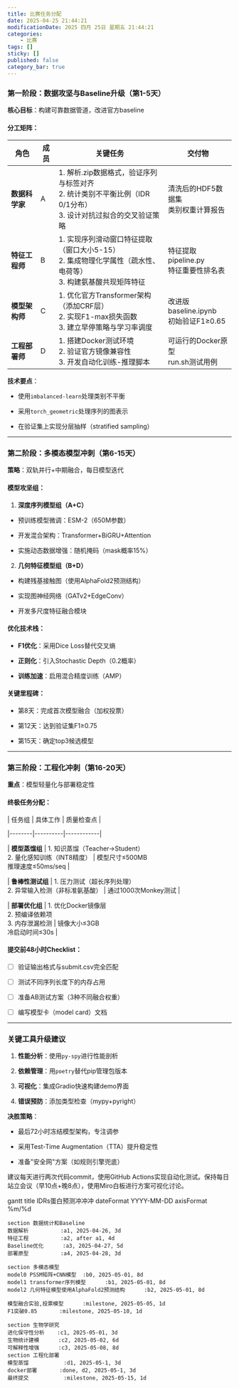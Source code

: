 ```yaml
---
title: 比赛任务分配
date: 2025-04-25 21:44:21
modificationDate: 2025 四月 25日 星期五 21:44:21
categories: 
	- 比赛
tags: []
sticky: []
published: false
category_bar: true
---
```



### **第一阶段：数据攻坚与Baseline升级（第1-5天）**

**核心目标**：构建可靠数据管道，改进官方baseline

#### 分工矩阵：

| 角色 | 成员 | 关键任务 | 交付物 |
|------|------|----------|--------|
| **数据科学家** | A | 1. 解析.zip数据格式，验证序列与标签对齐<br>2. 统计类别不平衡比例（IDR 0/1分布）<br>3. 设计对抗过拟合的交叉验证策略 | 清洗后的HDF5数据集<br>类别权重计算报告 |
| **特征工程师** | B | 1. 实现序列滑动窗口特征提取（窗口大小5-15）<br>2. 集成物理化学属性（疏水性、电荷等）<br>3. 构建氨基酸共现矩阵特征 | 特征提取pipeline.py<br>特征重要性排名表 |
| **模型架构师** | C | 1. 优化官方Transformer架构（添加CRF层）<br>2. 实现F1-max损失函数<br>3. 建立早停策略与学习率调度 | 改进版baseline.ipynb<br>初始验证F1≥0.65 |
| **工程部署师** | D | 1. 搭建Docker测试环境<br>2. 验证官方镜像兼容性<br>3. 开发自动化训练-推理脚本 | 可运行的Docker原型<br>run.sh测试用例 |


**技术要点**：

- 使用`imbalanced-learn`处理类别不平衡

- 采用`torch_geometric`处理序列的图表示

- 在验证集上实现分层抽样（stratified sampling）

---

### **第二阶段：多模态模型冲刺（第6-15天）**

**策略**：双轨并行+中期融合，每日模型迭代

#### 模型攻坚组：

1. **深度序列模型组（A+C）**

- 预训练模型微调：ESM-2（650M参数）

- 开发混合架构：Transformer+BiGRU+Attention

- 实施动态数据增强：随机掩码（mask概率15%）

2. **几何特征模型组（B+D）**

- 构建残基接触图（使用AlphaFold2预测结构）

- 实现图神经网络（GATv2+EdgeConv）

- 开发多尺度特征融合模块
#### 优化技术栈：

- **F1优化**：采用Dice Loss替代交叉熵

- **正则化**：引入Stochastic Depth（0.2概率）

- **训练加速**：启用混合精度训练（AMP）

#### 关键里程碑：

- 第8天：完成首次模型融合（加权投票）

- 第12天：达到验证集F1≥0.75

- 第15天：确定top3候选模型

---

### **第三阶段：工程化冲刺（第16-20天）**

**重点**：模型轻量化与部署稳定性

#### 终极任务分配：

| 任务组 | 具体工作 | 质量检查点 |

|--------|----------|------------|

| **模型蒸馏组** | 1. 知识蒸馏（Teacher→Student）<br>2. 量化感知训练（INT8精度） | 模型尺寸≤500MB<br>推理速度≤50ms/seq |

| **鲁棒性测试组** | 1. 压力测试（超长序列处理）<br>2. 异常输入检测（非标准氨基酸） | 通过1000次Monkey测试 |

| **部署优化组** | 1. 优化Docker镜像层<br>2. 预编译依赖项<br>3. 内存泄漏检测 | 镜像大小≤3GB<br>冷启动时间≤30s |


#### 提交前48小时Checklist：

- [ ] 验证输出格式与submit.csv完全匹配

- [ ] 测试不同序列长度下的内存占用

- [ ] 准备AB测试方案（3种不同融合权重）

- [ ] 编写模型卡（model card）文档

---

### **关键工具升级建议**

1. **性能分析**：使用`py-spy`进行性能剖析

2. **依赖管理**：用`poetry`替代pip管理包版本

3. **可视化**：集成Gradio快速构建demo界面

4. **错误预防**：添加类型检查（mypy+pyright）

**决胜策略**：

- 最后72小时冻结模型架构，专注调参

- 采用Test-Time Augmentation（TTA）提升稳定性

- 准备"安全网"方案（如规则引擎兜底）

建议每天进行两次代码commit，使用GitHub Actions实现自动化测试。保持每日站立会议（早10点+晚8点），使用Miro白板进行方案可视化讨论。


gantt
    title IDRs蛋白预测冲冲冲
    dateFormat  YYYY-MM-DD
    axisFormat  %m/%d

    section 数据统计和Baseline
    数据解析          :a1, 2025-04-26, 3d
    特征工程          :a2, after a1, 4d
    Baseline优化      :a3, 2025-04-27, 5d
    部署原型          :a4, 2025-04-28, 3d

    section 多模态模型
    model0 PSSM矩阵+CNN模型  :b0, 2025-05-01, 8d
    model1 transformer序列模型      :b1, 2025-05-01, 8d
    model2 几何特征模型使用AlphaFold2预测结构      :b2, 2025-05-01, 8d

    模型融合实验,投票模型      :milestone, 2025-05-05, 1d
    F1突破0.85       :milestone, 2025-05-10, 1d

    section 生物学研究
    进化保守性分析    :c1, 2025-05-01, 3d
    生物统计建模      :c2, 2025-05-02, 6d
    可解释性增强      :c3, 2025-05-08, 8d
    section 工程化部署
    模型蒸馏           :d1, 2025-05-1, 3d
    docker部署       :done, d2, 2025-05-1, 3d
    最终提交           :milestone, 2025-05-15, 1d
